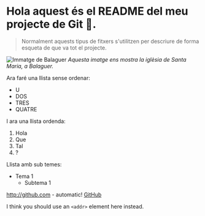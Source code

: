# Hola aquest és el README del meu projecte de Git :rofl:.
> Normalment aquests tipus de fitxers s'utilitzen per descriure de forma esqueta de que va tot el projecte.

![Immatge de Balaguer](https://cdn01.segre.com/uploads/imagenes/bajacalidad/2019/05/08/_4262761_a7604fb5.jpg?ca35722f4b2548e7d08101cdb6e03eef)
*Aquesta imatge ens mostra la iglèsia de Santa Maria, a Balaguer.*

Ara faré una llista sense ordenar: 

* U
* DOS
* TRES
* QUATRE

I ara una llista ordenda:

1. Hola
2. Que
3. Tal
4. ?

Llista amb sub temes:

* Tema 1
  * Subtema 1

http://github.com - automatic!
[GitHub](http://github.com)

I think you should use an
`<addr>` element here instead.
